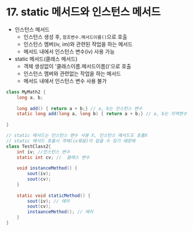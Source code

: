 # 17. static 메서드와 인스턴스 메서드

- 인스턴스 메서드
  - 인스턴스 생성 후, `참조변수.메서드이름()`으로 호출
  - 인스턴스 멤버(iv, im)와 관련된 작업을 하는 메서드
  - 메서드 내에서 인스턴스 변수(iv) 사용 가능
- static 메서드(클래스 메서드)
  - 객체 생성없이 '클래스이름.메서드이름()'으로 호출
  - 인스턴스 멤버와 관련없는 작업을 하는 메서드
  - 메서드 내에서 인스턴스 변수 사용 불가



```java
class MyMath2 {
    long a, b;
    
    long add() { return a + b;} // a, b는 인스턴스 변수
    static long add(long a, long b) { return a + b;} // a, b는 지역변수
    
}

// static 메서드는 인스턴스 변수 사용 X, 인스턴스 메서드도 호출X
// static 메서드 호출시 객체(iv묶음)이 없을 수 있기 때문에
class TestClass2{
    int iv; //인스턴스 변수
    static int cv; //  클래스 변수
    
    void instanceMethod() {
        sout(iv);
        sout(cv);
    }
    
    static void staticMethod() {
        sout(iv); // 에러
        sout(cv);
        instaanceMethod(); // 에러
    }
}
```

